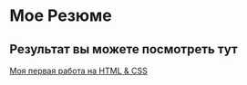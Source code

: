 # Моe Резюме

## Результат вы можете посмотреть тут

[Моя первая работа на HTML & CSS](https://mrssunshine.github.io/SuyunovShahriyor/)
